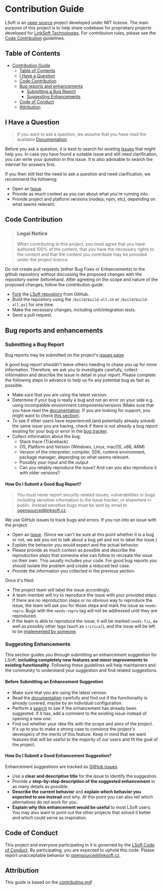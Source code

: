 # Contribution Guide

LSoft is an [open source](https://github.com/Linksofteu) project developed under MIT license. The main purpose of this project is to help share codebase for proprietary projects developed for [LinkSoft Technologies](https://www.linksoft.eu/). For contribution rules, please see the [Code Contribution](#code-contribution) guidelines.

## Table of Contents

- [Contribution Guide](#contribution-guide)
  - [Table of Contents](#table-of-contents)
  - [I Have a Question](#i-have-a-question)
  - [Code Contribution](#code-contribution)
  - [Bug reports and enhancements](#bug-reports-and-enhancements)
    - [Submitting a Bug Report](#submitting-a-bug-report)
    - [Suggesting Enhancements](#suggesting-enhancements)
  - [Code of Conduct](#code-of-conduct)
  - [Attribution](#attribution)

## I Have a Question

> If you want to ask a question, we assume that you have read the available [Documentation]().

Before you ask a question, it is best to search for existing [Issues](https://github.com/Linksofteu/LSoft/issues) that might help you. In case you have found a suitable issue and still need clarification, you can write your question in this issue. It is also advisable to search the internet for answers first.

If you then still feel the need to ask a question and need clarification, we recommend the following:

- Open an [Issue](https://github.com/Linksofteu/LSoft/issues/new).
- Provide as much context as you can about what you're running into.
- Provide project and platform versions (nodejs, npm, etc), depending on what seems relevant.

## Code Contribution

<!-- omit in toc -->
> ### Legal Notice
> When contributing to this project, you must agree that you have authored 100% of the content, that you have the necessary rights to the content and that the content you contribute may be provided under the project licence.

Do not create pull requests (either Bug Fixes or Enhancements) to the github repository without discussing the proposed changes with the repository owner beforehand. After agreeing on the scope and nature of the proposed changes, follow the contribution guide:

- [Fork](https://docs.github.com/en/free-pro-team@latest/github/getting-started-with-github/fork-a-repo) the [LSoft repository](https://github.com/Linksofteu/LSoft) from GitHub.
- Build the repository using the `/build/build-all.sh` or `/build/build-all.ps1` for one time.
- Make the necessary changes, including unit/integration tests.
- Send a pull request.

## Bug reports and enhancements

### Submitting a Bug Report

Bug reports may be submitted on the project's [issues page](https://github.com/Linksofteu/LSoft/issues).

A good bug report shouldn't leave others needing to chase you up for more information. Therefore, we ask you to investigate carefully, collect information and describe the issue in detail in your report. Please complete the following steps in advance to help us fix any potential bug as fast as possible.

- Make sure that you are using the latest version.
- Determine if your bug is really a bug and not an error on your side e.g. using incompatible environment components/versions (Make sure that you have read the [documentation](). If you are looking for support, you might want to check [this section](#i-have-a-question)).
- To see if other users have experienced (and potentially already solved) the same issue you are having, check if there is not already a bug report existing for your bug or error in the [bug tracker](https://github.com/Linksofteu/LSoft/issues?q=label%3Abug).
- Collect information about the bug:
  - Stack trace (Traceback)
  - OS, Platform and Version (Windows, Linux, macOS, x86, ARM)
  - Version of the interpreter, compiler, SDK, runtime environment, package manager, depending on what seems relevant.
  - Possibly your input and the output
  - Can you reliably reproduce the issue? And can you also reproduce it with older versions?

<!-- omit in toc -->
#### How Do I Submit a Good Bug Report?

> You must never report security related issues, vulnerabilities or bugs including sensitive information to the issue tracker, or elsewhere in public. Instead sensitive bugs must be sent by email to <opensource@linksoft.cz>.
<!-- You may add a PGP key to allow the messages to be sent encrypted as well. -->

We use GitHub issues to track bugs and errors. If you run into an issue with the project:

- Open an [Issue](https://github.com/Linksofteu/LSoft/issues/new). (Since we can't be sure at this point whether it is a bug or not, we ask you not to talk about a bug yet and not to label the issue.)
- Explain the behavior you would expect and the actual behavior.
- Please provide as much context as possible and describe the *reproduction steps* that someone else can follow to recreate the issue on their own. This usually includes your code. For good bug reports you should isolate the problem and create a reduced test case.
- Provide the information you collected in the previous section.

Once it's filed:

- The project team will label the issue accordingly.
- A team member will try to reproduce the issue with your provided steps. If there are no reproduction steps or no obvious way to reproduce the issue, the team will ask you for those steps and mark the issue as `needs-repro`. Bugs with the `needs-repro` tag will not be addressed until they are reproduced.
- If the team is able to reproduce the issue, it will be marked `needs-fix`, as well as possibly other tags (such as `critical`), and the issue will be left to be [implemented by someone](#code-contribution).

### Suggesting Enhancements

This section guides you through submitting an enhancement suggestion for LSoft, **including completely new features and minor improvements to existing functionality**. Following these guidelines will help maintainers and the community to understand your suggestion and find related suggestions.

<!-- omit in toc -->
#### Before Submitting an Enhancement Suggestion

- Make sure that you are using the latest version.
- Read the [documentation]() carefully and find out if the functionality is already covered, maybe by an individual configuration.
- Perform a [search](https://github.com/Linksofteu/LSoft/issues) to see if the enhancement has already been suggested. If it has, add a comment to the existing issue instead of opening a new one.
- Find out whether your idea fits with the scope and aims of the project. It's up to you to make a strong case to convince the project's developers of the merits of this feature. Keep in mind that we want features that will be useful to the majority of our users and fit the goal of the project.

<!-- omit in toc -->
#### How Do I Submit a Good Enhancement Suggestion?

Enhancement suggestions are tracked as [GitHub issues](https://github.com/Linksofteu/LSoft/issues).

- Use a **clear and descriptive title** for the issue to identify the suggestion.
- Provide a **step-by-step description of the suggested enhancement** in as many details as possible.
- **Describe the current behavior** and **explain which behavior you expected to see instead** and why. At this point you can also tell which alternatives do not work for you.
- **Explain why this enhancement would be useful** to most LSoft users. You may also want to point out the other projects that solved it better and which could serve as inspiration.

## Code of Conduct

This project and everyone participating in it is governed by the
[LSoft Code of Conduct](https://github.com/Linksofteu/.github/blob/main/CODE_OF_CONDUCT.md).
By participating, you are expected to uphold this code. Please report unacceptable behavior
to <opensource@linksoft.cz>.

## Attribution
This guide is based on the [contributing.md](https://contributing.md/generator)!